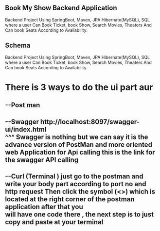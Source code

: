 **Book My Show Backend Application**
------------------------------------------------------------------------------
Backend Project Using SpringBoot, Maven, JPA Hibernate(MySQL), SQL where a 
user Can Book Ticket, book Show, Search Movies, Theaters And Can book Seats
According to Availability.


Schema
-----------------------------------------------------------------------------
Backend Project Using SpringBoot, Maven, JPA Hibernate(MySQL), SQL where a user Can Book Ticket, book Show, Search Movies, Theaters And Can book Seats According to Availability.

There is 3 ways to do the ui part aur
==============================
  --Post man 
---------------------------
  --Swagger    http://localhost:8097/swagger-ui/index.html    
     ^^^ Swagger is nothing but we can say it is the advance version of PostMan and more oriented web Application for Api calling
                this is the link for the swagger API calling  
-----------------------------
  --Curl (Terminal ) just go to the postman and write your body part according to port no and http request
                Then click the symbol (<>) which is located at the right corner of the postman application after that you   
                will have one code there , the next step is to just copy and paste at your  terminal               
-----------------------------------------------------------------------------------------------------------------------------

